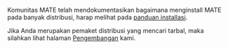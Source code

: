 <!--
.. link:
.. description:
.. tags: 
.. date: 2012-04-17 06:32:31
.. title: Install
.. slug: install
-->

Komunitas MATE telah mendokumentasikan bagaimana menginstall MATE pada banyak distribusi,
harap melihat pada [panduan installasi](http://wiki.mate-desktop.org/download).  

Jika Anda merupakan pemaket distribusi yang mencari tarbal, maka silahkan lihat halaman
[Pengembangan](/development/) kami.
